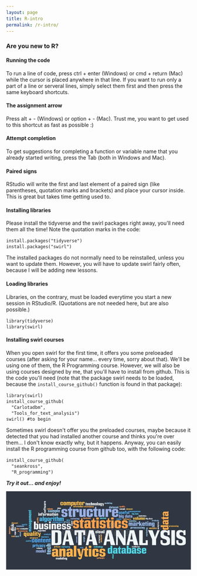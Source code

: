 ```yaml
---
layout: page
title: R-intro
permalink: /r-intro/
---
```


### Are you new to R?

#### Running the code

To run a line of code, press ctrl + enter (Windows) or cmd + return (Mac) while the cursor is placed anywhere in that line.
If you want to run only a part of a line or serveral lines, simply select them first and then press the same keyboard shortcuts.

#### The assignment arrow

Press alt + - (Windows) or option + - (Mac). Trust me, you want to get used to this shortcut as fast as possible :)

#### Attempt completion 

To get suggestions for completing a function or variable name that you already started writing, press the Tab (both in Windows and Mac).

#### Paired signs

RStudio will write the first and last element of a paired sign (like parentheses, quotation marks and brackets) and place your cursor inside. This is great but takes time getting used to.

#### Installing libraries

Please install the tidyverse and the swirl packages right away, you'll need them all the time! Note the quotation marks in the code:

```
install.packages("tidyverse")
install.packages("swirl")
```

The installed packages do not normally need to be reinstalled, unless you want to update them. However, you will have to update swirl fairly often, because I will be adding new lessons.

#### Loading libraries

Libraries, on the contrary, must be loaded everytime you start a new session in RStudio/R. (Quotations are not needed here, but are also possible.)

```
library(tidyverse)
library(swirl)
```

#### Installing swirl courses

When you open swirl for the first time, it offers you some preloeaded courses (after asking for your name… every time, sorry about that). We'll be using one of them, the R Programming course.
However, we will also be using courses designed by me, that you'll have to install from github. This is the code you'll need (note that the package swirl needs to be loaded, because the ``install_course_github()`` function is found in that package):

```
library(swirl)
install_course_github(
  "Carlotadbm", 
  "Tools_for_text_analysis")
swirl() #to begin
```

Sometimes swirl doesn't offer you the preloaded courses, maybe because it detected that you had installed another course and thinks you're over them… I don't know exactly why, but it happens. Anyway, you can easily install the R programming course from github too, with the following code:

```
install_course_github(
  "seankross", 
  "R_programming")
```

***Try it out… and enjoy!***

![swirl screenshot](pictures/img-header.jpg)